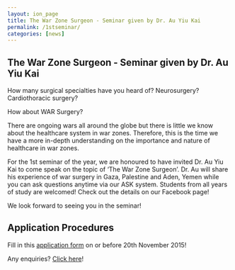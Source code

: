 ```yaml
---
layout: ion_page
title: The War Zone Surgeon - Seminar given by Dr. Au Yiu Kai
permalink: /1stseminar/
categories: [news]
---
```

## The War Zone Surgeon - Seminar given by Dr. Au Yiu Kai

How many surgical specialties have you heard of? Neurosurgery? Cardiothoracic surgery?

How about WAR Surgery?

There are ongoing wars all around the globe but there is little we know about the healthcare system in war zones. Therefore, this is the time we have a more in-depth understanding on the importance and nature of healthcare in war zones.

For the 1st seminar of the year, we are honoured to have invited Dr. Au Yiu Kai to come speak on the topic of ‘The War Zone Surgeon’. Dr. Au will share his experience of war surgery in Gaza, Palestine and Aden, Yemen while you can ask questions anytime via our ASK system. Students from all years of study are welcomed!
Check out the details on our Facebook page!

We look forward to seeing you in the seminar!

## Application Procedures
Fill in this [application form](http://goo.gl/forms/gGPpPeO7Wn) on or before 20th November 2015!



Any enquiries? [Click here](http://ssahk.org/contact-us/)!
